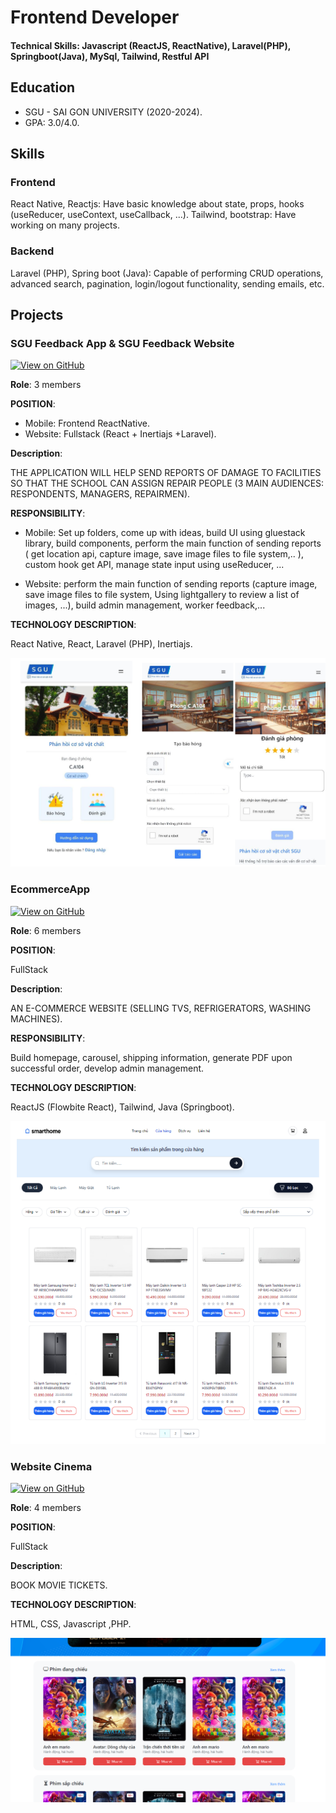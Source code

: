 # Frontend Developer

#### Technical Skills: Javascript (ReactJS, ReactNative), Laravel(PHP), Springboot(Java), MySql, Tailwind, Restful API

## Education

- SGU - SAI GON UNIVERSITY (2020-2024).
- GPA: 3.0/4.0.

## Skills

### Frontend

React Native, Reactjs: Have basic knowledge about state, props, hooks (useReducer, useContext, useCallback, ...).
Tailwind, bootstrap: Have working on many projects.

### Backend

Laravel (PHP), Spring boot (Java): Capable of performing CRUD operations, advanced search, pagination, login/logout functionality, sending emails, etc.

## Projects

### SGU Feedback App & SGU Feedback Website

[![View on GitHub](https://img.shields.io/badge/GitHub-View_on_GitHub-blue?logo=GitHub)](https://github.com/teamdptl/ReportMobile)

**Role**: 3 members

**POSITION**:

- Mobile: Frontend ReactNative.
- Website: Fullstack (React + Inertiajs +Laravel).

**Description**:

THE APPLICATION WILL HELP SEND REPORTS OF DAMAGE TO FACILITIES SO THAT THE SCHOOL CAN ASSIGN REPAIR PEOPLE (3 MAIN AUDIENCES: RESPONDENTS, MANAGERS, REPAIRMEN).

**RESPONSIBILITY**:

- Mobile: Set up folders, come up with ideas, build UI using gluestack library, build components, perform the main function of sending reports ( get location api, capture image, save image files to file system,.. ), custom hook get API, manage state input using useReducer, ...

- Website: perform the main function of sending reports (capture image, save image files to file system, Using lightgallery to review a list of images, ...), build admin management, worker feedback,...

**TECHNOLOGY DESCRIPTION**:

React Native, React, Laravel (PHP), Inertiajs.

![EEG Band Discovery](/assets/img/project_3.png)

### EcommerceApp

[![View on GitHub](https://img.shields.io/badge/GitHub-View_on_GitHub-blue?logo=GitHub)](https://github.com/teamdptl/EcommerceApp)

**Role**: 6 members

**POSITION**:

FullStack

**Description**:

AN E-COMMERCE WEBSITE (SELLING TVS, REFRIGERATORS, WASHING MACHINES).

**RESPONSIBILITY**:

Build homepage, carousel, shipping information, generate PDF upon successful order, develop admin management.

**TECHNOLOGY DESCRIPTION**:

ReactJS (Flowbite React), Tailwind, Java (Springboot).

![EEG Band Discovery](/assets/img/project_1.png)

### Website Cinema

[![View on GitHub](https://img.shields.io/badge/GitHub-View_on_GitHub-blue?logo=GitHub)](https://github.com/teamdptl/WebsiteRapPhim)

**Role**: 4 members

**POSITION**:

FullStack

**Description**:

BOOK MOVIE TICKETS.

**TECHNOLOGY DESCRIPTION**:

HTML, CSS, Javascript ,PHP.

![EEG Band Discovery](/assets/img/project_2.png)
